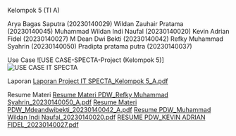 Kelompok 5 (TI A)

Arya Bagas Saputra (20230140029) 
Wildan Zauhair Pratama (20230140045)
Muhammad Wildan Indi Naufal (20230140020)
Kevin Adrian Fidel (20230140027)
M Dean Dwi Bekti (20230140042) 
Refky Muhammad Syahrin (20230140050)
Pradipta pratama putra (20230140037)

Use Case
![USE CASE-SPECTA-Project (Kelompok 5)]
![USE CASE IT SPECTA](https://github.com/user-attachments/assets/c0802b14-9c3f-49f3-b6fd-962f4756b8e4)

Laporan
[Laporan Project IT SPECTA_Kelompok 5_A.pdf](https://github.com/user-attachments/files/21011968/Laporan.Project.IT.SPECTA_Kelompok.5_A.pdf)

Resume Materi
[Resume Materi PDW_Refky Muhammad Syahrin_20230140050_A.pdf](https://github.com/user-attachments/files/21015941/Resume.Materi.PDW_Refky.Muhammad.Syahrin_20230140050_A.pdf)
[Resume Materi PDW_Mdeandwibekti_20230140042_A.pdf](https://github.com/user-attachments/files/21016166/Resume.Materi.PDW_Mdeandwibekti_20230140042_A.pdf)
[Resume PDW_Muhammad Wildan Indi Naufal_20230140020.pdf](https://github.com/user-attachments/files/21016224/Resume.PDW_Muhammad.Wildan.Indi.Naufal_20230140020.pdf)
[RESUME PDW_KEVIN ADRIAN FIDEL_20230140027.pdf](https://github.com/user-attachments/files/21016753/RESUME.PDW_KEVIN.ADRIAN.FIDEL_20230140027.pdf)
